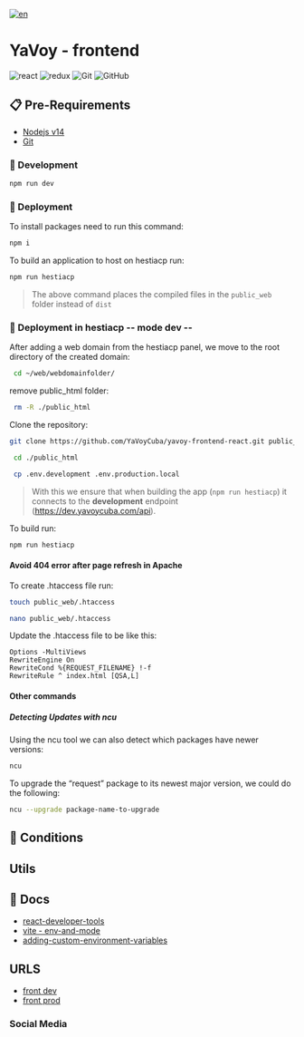 [![en](https://img.shields.io/badge/lang-en-red.svg)](https://github.com/YaVoyCuba/yavoy-frontend-react/blob/main/README.md)

# YaVoy - frontend

![react](https://img.shields.io/badge/react-3670A0?style=for-the-badge&logo=react&logoColor=red)
![redux](https://img.shields.io/badge/redux-darkgreen?style=for-the-badge&logo=redux&logoColor=white)
![Git](https://img.shields.io/badge/git-%23F05033.svg?style=for-the-badge&logo=git&logoColor=white)
![GitHub](https://img.shields.io/badge/github-%23121011.svg?style=for-the-badge&logo=github&logoColor=white)

## 📋 Pre-Requirements

* [Nodejs v14](https://nodejs.org/en)
* [Git](https://git-scm.com/downloads)

### 🔧 Development
```bash
npm run dev
```

### 🚀 Deployment
To install packages need to run this command:
```bash
npm i 
```

To build an application to host on hestiacp run:
```bash
npm run hestiacp 
```
> The above command places the compiled files in the `public_web` folder instead of `dist`

### 🚀 Deployment in hestiacp -- mode dev --
After adding a web domain from the hestiacp panel, we move to the root directory of the created domain:
```bash
 cd ~/web/webdomainfolder/
```
remove public_html folder:
```bash
 rm -R ./public_html
```
Clone the repository:
```bash
git clone https://github.com/YaVoyCuba/yavoy-frontend-react.git public_html
```

```bash
 cd ./public_html
```

```bash
 cp .env.development .env.production.local
```
> With this we ensure that when building the app (`npm run hestiacp`) it connects to the __development__ endpoint (https://dev.yavoycuba.com/api).

To build run:
```bash
npm run hestiacp 
```

#### Avoid 404 error after page refresh in __Apache__

To create .htaccess file run:
```bash
touch public_web/.htaccess
```

```bash
nano public_web/.htaccess
```
Update the .htaccess file to be like this:
```
Options -MultiViews
RewriteEngine On
RewriteCond %{REQUEST_FILENAME} !-f
RewriteRule ^ index.html [QSA,L]
```

#### Other commands
##### Detecting Updates with ncu
Using the ncu tool we can also detect which packages have newer versions:
```bash
ncu
```
To upgrade the “request” package to its newest major version, we could do the following:
```bash
ncu --upgrade package-name-to-upgrade
```

## 📄 Conditions

## Utils

## 📄 Docs
* [react-developer-tools](https://react.dev/learn/react-developer-tools)
* [vite - env-and-mode](https://vitejs.dev/guide/env-and-mode.html)
* [adding-custom-environment-variables](https://create-react-app.dev/docs/adding-custom-environment-variables/#what-other-env-files-can-be-used)

## URLS
* [front dev](http://frontdev.yavoycuba.com/)
* [front prod](http://yavoycuba.com/)
### Social Media
